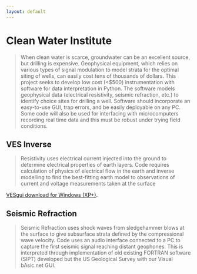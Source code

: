 ```yaml
---
layout: default
---
```

# Clean Water Institute
> When clean water is scarce, groundwater can be an excellent source, but drilling is expensive. Geophysical equipment, which relies on various types of signal modulation to model strata for the optimal siting of wells, can easily cost tens of thousands of dollars. This project seeks to develop low cost (<$500) instrumentation with software for data interpretation in Python. The software models geophysical data (electrical resistivity, seismic refraction, etc.) to identify choice sites for drilling a well. Software should incorporate an easy-to-use GUI, trap errors, and be easily deployable on any PC. Some code will also be used for interfacing with microcomputers recording real time data and this must be robust under trying field conditions. 

## VES Inverse

> Resistivity uses electrical current injected into the ground to determine electrical properties of earth layers. Code requires calculation of physics of electrical flow in the earth and inverse modelling to find the best-fitting earth model to observations of current and voltage measurements taken at the surface

[VESgui download for Windows (XP+)](./VESgui.exe).

<!-- 
[VESgui for Windows XP](./VESgui_xp.exe).

[VESgui for Windows Vista](./VESgui_Vista.exe).

[VESgui for Windows 7+](./VESgui_W7.exe). -->

## Seismic Refraction
> Seismic Refraction uses shock waves from sledgehammer blows at the surface to give subsurface strata defined by the compressional wave velocity. Code uses an audio interface connected to a PC to capture the first seismic signal reaching distant geophones. This is interpreted through implementation of old existing FORTRAN software (SIPT) developed but the US Geological Survey with our Visual bAsic.net GUI. 
